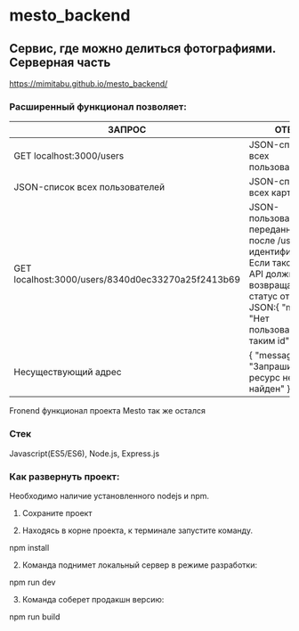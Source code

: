 # mesto_backend

## Сервис, где можно делиться фотографиями. Серверная часть

https://mimitabu.github.io/mesto_backend/

### Расширенный функционал позволяет:

| ЗАПРОС  | ОТВЕТ | 
| ------------- | ------------- |
| GET localhost:3000/users  | JSON-список всех пользователей  |
| JSON-список всех пользователей  | JSON-список всех карточек  |
| GET localhost:3000/users/8340d0ec33270a25f2413b69  | JSON-пользователя с переданным после /users идентификатором. Если такого нет, API должно возвращать 404 статус ответа и JSON:{ "message": "Нет пользователя с таким id" }  |
| Несуществующий адрес  | { "message": "Запрашиваемый ресурс не найден" }  |

Fronend функционал проекта Mesto так же остался

### Стек

Javascript(ES5/ES6), Node.js, Express.js

### Как развернуть проект:

Необходимо наличие установленного nodejs и npm.

1. Сохраните проект

2. Находясь в корне проекта, к терминале запустите команду.

  npm install

2. Команда поднимет локальный сервер в режиме разработки:

  npm run dev

3. Команда соберет продакшн версию:

  npm run build
